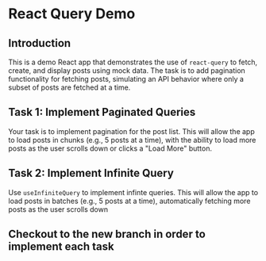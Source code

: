 # React Query Demo

## Introduction

This is a demo React app that demonstrates the use of `react-query` to fetch, create, and display posts using mock data. The task is to add pagination functionality for fetching posts, simulating an API behavior where only a subset of posts are fetched at a time.

## Task 1: Implement Paginated Queries

Your task is to implement pagination for the post list. This will allow the app to load posts in chunks (e.g., 5 posts at a time), with the ability to load more posts as the user scrolls down or clicks a "Load More" button.

## Task 2: Implement Infinite Query

Use `useInfiniteQuery` to implement infinte queries. This will allow the app to load posts in batches (e.g., 5 posts at a time), automatically fetching more posts as the user scrolls down

## Checkout to the new branch in order to implement each task
